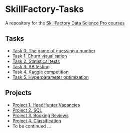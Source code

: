 # SkillFactory-Tasks
A repository for the [SkillFactory Data Science Pro courses](https://skillfactory.ru/data-scientist-pro)

## Tasks
* [Task 0. The game of guessing a number](https://github.com/DKudryavtsev/SkillFactory-Tasks/tree/main/task_00-guess_number)
* [Task 1. Churn visualisation](https://github.com/DKudryavtsev/SkillFactory-Tasks/tree/main/task_01-churn_visualisation)
* [Task 2. Statistical tests](https://github.com/DKudryavtsev/SkillFactory-Tasks/tree/main/task_02-statistical_tests)
* [Task 3. AB testing](https://github.com/DKudryavtsev/SkillFactory-Tasks/tree/main/task_02-statistical_tests)
* [Task 4. Kaggle competition](https://www.kaggle.com/code/dkudryavtsev/lightautoml-solution-dk)
* [Task 5. Hyperparameter optimization](https://github.com/DKudryavtsev/SkillFactory-Tasks/tree/main/task_05-hyperparameter_opt)

## Projects
* [Project 1. HeadHunter Vacancies](https://github.com/DKudryavtsev/SkillFactory-Tasks/tree/main/Project_1-HeadHunterVacancies)
* [Project 2. SQL](https://docs.google.com/document/d/1FteBms0UFoco8gaYCQrIMf9E_VTQlWECn58hL1jbnMM/edit?usp=sharing)
* [Project 3. Booking Reviews](https://github.com/DKudryavtsev/SkillFactory-Tasks/tree/main/Project_3-BookingReviews)
* [Project 4. Classification](https://github.com/DKudryavtsev/SkillFactory-Tasks/tree/main/Project_4-Classification)
* To be continued ...